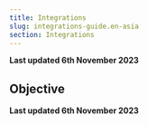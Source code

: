 ```yaml
---
title: Integrations
slug: integrations-guide.en-asia
section: Integrations
---
```


**Last updated 6th November 2023**



## Objective  

**Last updated 6th November 2023**

